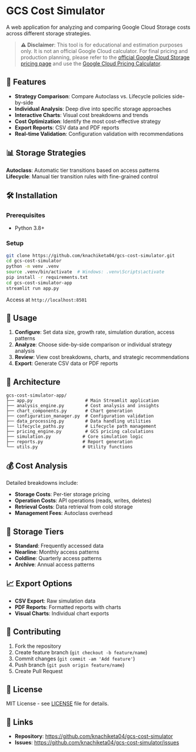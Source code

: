 # GCS Cost Simulator

A web application for analyzing and comparing Google Cloud Storage costs across different storage strategies.

> **⚠️ Disclaimer**: This tool is for educational and estimation purposes only. It is not an official Google Cloud calculator. For final pricing and production planning, please refer to the [official Google Cloud Storage pricing page](https://cloud.google.com/storage/pricing) and use the [Google Cloud Pricing Calculator](https://cloud.google.com/products/calculator).

## 🚀 Features

- **Strategy Comparison**: Compare Autoclass vs. Lifecycle policies side-by-side
- **Individual Analysis**: Deep dive into specific storage approaches
- **Interactive Charts**: Visual cost breakdowns and trends
- **Cost Optimization**: Identify the most cost-effective strategy
- **Export Reports**: CSV data and PDF reports
- **Real-time Validation**: Configuration validation with recommendations

## 📊 Storage Strategies

**Autoclass**: Automatic tier transitions based on access patterns  
**Lifecycle**: Manual tier transition rules with fine-grained control

## 🛠️ Installation

### Prerequisites

- Python 3.8+

### Setup

```bash
git clone https://github.com/knachiketa04/gcs-cost-simulator.git
cd gcs-cost-simulator
python -m venv .venv
source .venv/bin/activate  # Windows: .venv\Scripts\activate
pip install -r requirements.txt
cd gcs-cost-simulator-app
streamlit run app.py
```

Access at `http://localhost:8501`

## 🎯 Usage

1. **Configure**: Set data size, growth rate, simulation duration, access patterns
2. **Analyze**: Choose side-by-side comparison or individual strategy analysis
3. **Review**: View cost breakdowns, charts, and strategic recommendations
4. **Export**: Generate CSV data or PDF reports

## 📁 Architecture

```
gcs-cost-simulator-app/
├── app.py                    # Main Streamlit application
├── analysis_engine.py        # Cost analysis and insights
├── chart_components.py       # Chart generation
├── configuration_manager.py  # Configuration validation
├── data_processing.py        # Data handling utilities
├── lifecycle_paths.py        # Lifecycle path management
├── pricing_engine.py         # GCS pricing calculations
├── simulation.py            # Core simulation logic
├── reports.py               # Report generation
└── utils.py                 # Utility functions
```

## 💰 Cost Analysis

Detailed breakdowns include:

- **Storage Costs**: Per-tier storage pricing
- **Operation Costs**: API operations (reads, writes, deletes)
- **Retrieval Costs**: Data retrieval from cold storage
- **Management Fees**: Autoclass overhead

## 🔧 Storage Tiers

- **Standard**: Frequently accessed data
- **Nearline**: Monthly access patterns
- **Coldline**: Quarterly access patterns
- **Archive**: Annual access patterns

## 📈 Export Options

- **CSV Export**: Raw simulation data
- **PDF Reports**: Formatted reports with charts
- **Visual Charts**: Individual chart exports

## 🤝 Contributing

1. Fork the repository
2. Create feature branch (`git checkout -b feature/name`)
3. Commit changes (`git commit -am 'Add feature'`)
4. Push branch (`git push origin feature/name`)
5. Create Pull Request

## 📄 License

MIT License - see [LICENSE](LICENSE) file for details.

## 🔗 Links

- **Repository**: https://github.com/knachiketa04/gcs-cost-simulator
- **Issues**: https://github.com/knachiketa04/gcs-cost-simulator/issues
